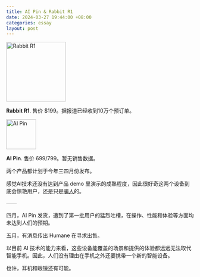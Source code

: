 ```yaml
---
title: AI Pin & Rabbit R1
date: 2024-03-27 19:44:00 +08:00
categories: essay
layout: post
---
```

<img src="https://objectstorageapi.bja.sealos.run/nvkj4xo6-wangyazhou.com/blog/rabbit-r1.png" alt="Rabbit R1" width="160"/>

**Rabbit R1**. 售价 $199。据报道已经收到10万个预订单。

<img src="https://objectstorageapi.bja.sealos.run/nvkj4xo6-wangyazhou.com/blog/ai-pin.png" alt="AI Pin" width="80"/>

**AI Pin**. 售价 $699/$799。暂无销售数据。

两个产品都计划于今年三四月份发布。

感觉AI技术还没有达到产品 demo 里演示的成熟程度，因此很好奇这两个设备到底会惊艳用户，还是只是[骗人](https://www.youtube.com/watch?v=OPoWMXqq62Q)的。

<p style="color: #ccc;">——</p>

四月，AI Pin 发货，遭到了第一批用户的猛烈吐槽，在操作、性能和体验等方面均未达到人们的预期。

五月，有消息传出 Humane 在寻求出售。

以目前 AI 技术的能力来看，这些设备能覆盖的场景和提供的体验都远远无法取代智能手机。因此，人们没有理由在手机之外还要携带一个新的智能设备。

也许，耳机和眼镜还有可能。
